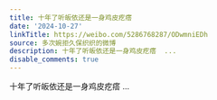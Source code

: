 ```yaml
---
title: 十年了听皈依还是一身鸡皮疙瘩
date: '2024-10-27'
linkTitle: https://weibo.com/5286768287/ODwmniEDh
source: 多次婉拒久保织织的微博
description: 十年了听皈依还是一身鸡皮疙瘩  ...
disable_comments: true
---
```

十年了听皈依还是一身鸡皮疙瘩  ...